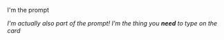 I'm the prompt

_I'm actually also part of the prompt!_
_I'm the thing you **need** to type on the card_
